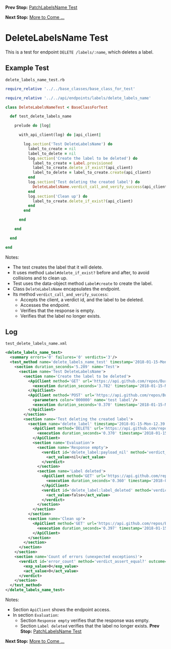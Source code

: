 <!--- GENERATED FILE, DO NOT EDIT --->
**Prev Stop:** [PatchLabelsName Test](./PatchLabelsName.md#patchlabelsname-test)

**Next Stop:** [More to Come ...](./MoreToCome.md#more-to-come-)


# DeleteLabelsName Test

This is a test for endpoint `DELETE /labels/:name`, which deletes a label.

## Example Test

<code>delete_labels_name_test.rb</code>
```ruby
require_relative '../../base_classes/base_class_for_test'

require_relative '../../api/endpoints/labels/delete_labels_name'

class DeleteLabelsNameTest < BaseClassForTest

  def test_delete_labels_name

    prelude do |log|

      with_api_client(log) do |api_client|

        log.section('Test DeleteLabelsName') do
          label_to_create = nil
          label_to_delete = nil
          log.section('Create the label to be deleted') do
            label_to_create = Label.provisioned
            label_to_create.delete_if_exist?(api_client)
            label_to_delete = label_to_create.create(api_client)
          end
          log.section('Test deleting the created label') do
            DeleteLabelsName.verdict_call_and_verify_success(api_client, :delete_label, label_to_delete)
          end
          log.section('Clean up') do
            label_to_create.delete_if_exist?(api_client)
          end
        end

      end

    end

  end

end
```

Notes:

- The test creates the label that it will delete.
- It uses method `Label#delete_if_exist?` before and after, to avoid collisions and to clean up.
- Test uses the data-object method `Label#create` to create the label.
- Class `DeleteLabelsName` encapsulates the endpoint.
- Its method `verdict_call_and_verify_success`:
  - Accepts the client, a verdict id, and the label to be deleted.
  - Accesses the endpoint.
  - Verifies that the response is empty.
  - Verifies that the label no longer exists.

## Log

<code>test_delete_labels_name.xml</code>
```xml
<delete_labels_name_test>
  <summary errors='0' failures='0' verdicts='3'/>
  <test_method name='delete_labels_name_test' timestamp='2018-01-15-Mon-12.39.01.534'>
    <section duration_seconds='5.289' name='Test'>
      <section name='Test DeleteLabelsName'>
        <section name='Create the label to be deleted'>
          <ApiClient method='GET' url='https://api.github.com/repos/BurdetteLamar/CrashDummy/labels/test%20label'>
            <execution duration_seconds='3.782' timestamp='2018-01-15-Mon-12.39.01.534'/>
          </ApiClient>
          <ApiClient method='POST' url='https://api.github.com/repos/BurdetteLamar/CrashDummy/labels'>
            <parameters color='000000' name='test label'/>
            <execution duration_seconds='0.370' timestamp='2018-01-15-Mon-12.39.05.326'/>
          </ApiClient>
        </section>
        <section name='Test deleting the created label'>
          <section name='delete_label' timestamp='2018-01-15-Mon-12.39.05.696'>
            <ApiClient method='DELETE' url='https://api.github.com/repos/BurdetteLamar/CrashDummy/labels/test%20label'>
              <execution duration_seconds='0.370' timestamp='2018-01-15-Mon-12.39.05.696'/>
            </ApiClient>
            <section name='Evaluation'>
              <section name='Response empty'>
                <verdict id='delete_label:payload_nil' method='verdict_assert_nil?' outcome='passed' volatile='false'>
                  <act_value>nil</act_value>
                </verdict>
              </section>
              <section name='Label deleted'>
                <ApiClient method='GET' url='https://api.github.com/repos/BurdetteLamar/CrashDummy/labels/test%20label'>
                  <execution duration_seconds='0.360' timestamp='2018-01-15-Mon-12.39.06.066'/>
                </ApiClient>
                <verdict id='delete_label:label_deleted' method='verdict_refute?' outcome='passed' volatile='false'>
                  <act_value>false</act_value>
                </verdict>
              </section>
            </section>
          </section>
          <section name='Clean up'>
            <ApiClient method='GET' url='https://api.github.com/repos/BurdetteLamar/CrashDummy/labels/test%20label'>
              <execution duration_seconds='0.397' timestamp='2018-01-15-Mon-12.39.06.426'/>
            </ApiClient>
          </section>
        </section>
      </section>
    </section>
    <section name='Count of errors (unexpected exceptions)'>
      <verdict id='error_count' method='verdict_assert_equal?' outcome='passed' volatile='true'>
        <exp_value>0</exp_value>
        <act_value>0</act_value>
      </verdict>
    </section>
  </test_method>
</delete_labels_name_test>
```

Notes:

- Section `ApiClient` shows the endpoint access.
- In section `Evaluation`:
  - Section `Response empty` verifies that the response was empty.
  - Section `Label deleted` verifies that the label no longer exists.
**Prev Stop:** [PatchLabelsName Test](./PatchLabelsName.md#patchlabelsname-test)

**Next Stop:** [More to Come ...](./MoreToCome.md#more-to-come-)

